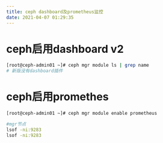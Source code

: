 ```yaml
---
title: ceph dashboard及prometheus监控
date: 2021-04-07 01:29:35
---
```


# ceph启用dashboard v2

```bash
[root@ceph-admin01 ~]# ceph mgr module ls | grep name
# 新版没有dashboard插件
```



# ceph启用promethes

```bash
[root@ceph-admin01 ~]# ceph mgr module enable prometheus

#mgr节点
lsof -ni:9283
lsof -ni:9283
```

